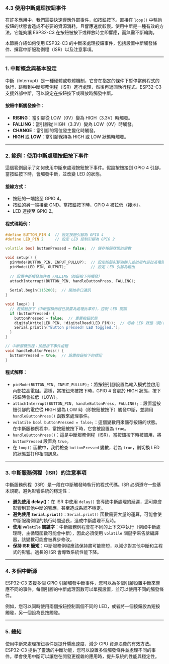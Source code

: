 ### 4.3 **使用中斷處理按鈕事件**

在許多應用中，我們需要快速響應外部事件，如按鈕按下。直接在 `loop()` 中輪詢按鈕的狀態會造成不必要的資源消耗，且響應速度較慢。使用中斷是一種有效的方法，它能夠讓 ESP32-C3 在按鈕被按下或釋放時立即響應，而無需不斷輪詢。

本節將介紹如何使用 ESP32-C3 的中斷來處理按鈕事件，包括設置中斷觸發條件、撰寫中斷服務例程（ISR）以及注意事項。

---

### 1. **中斷概念與基本設定**

中斷（Interrupt）是一種硬體或軟體機制，它會在指定的條件下暫停當前程式的執行，跳轉到中斷服務例程（ISR）進行處理，然後再返回執行程式。ESP32-C3 支援外部中斷，可以設定在按鈕按下或釋放時觸發中斷。

#### **按鈕中斷觸發條件**：
- **RISING**：當引腳從 LOW（0V）變為 HIGH（3.3V）時觸發。
- **FALLING**：當引腳從 HIGH（3.3V）變為 LOW（0V）時觸發。
- **CHANGE**：當引腳的電位發生變化時觸發。
- **HIGH** 或 **LOW**：當引腳保持為 HIGH 或 LOW 狀態時觸發。

---

### 2. **範例：使用中斷處理按鈕按下事件**

這個範例展示了如何使用中斷來處理按鈕按下事件。假設按鈕接到 GPIO 4 引腳，當按鈕按下時，會觸發中斷，並改變 LED 的狀態。

#### **接線方式**：
- 按鈕的一端接至 GPIO 4。
- 按鈕的另一端接至 GND。當按鈕按下時，GPIO 4 被拉低（接地）。
- LED 連接至 GPIO 2。

#### **程式碼範例：**

```cpp
#define BUTTON_PIN 4  // 設定按鈕引腳為 GPIO 4
#define LED_PIN 2     // 設定 LED 控制引腳為 GPIO 2

volatile bool buttonPressed = false;  // 儲存按鈕狀態的變數

void setup() {
  pinMode(BUTTON_PIN, INPUT_PULLUP);  // 設定按鈕引腳為輸入並啟用內部拉高電阻
  pinMode(LED_PIN, OUTPUT);           // 設定 LED 引腳為輸出
  
  // 設置中斷觸發條件為 FALLING（按鈕按下時觸發）
  attachInterrupt(BUTTON_PIN, handleButtonPress, FALLING); 
  
  Serial.begin(115200);  // 開始串口通訊
}

void loop() {
  // 若按鈕按下（中斷服務例程已設置為處理此事件），控制 LED 開關
  if (buttonPressed) {
    buttonPressed = false;  // 重置按鈕狀態
    digitalWrite(LED_PIN, !digitalRead(LED_PIN));  // 切換 LED 狀態（開/關）
    Serial.println("Button pressed! LED toggled.");
  }
}

// 中斷服務例程：按鈕按下事件處理
void handleButtonPress() {
  buttonPressed = true;  // 設置按鈕按下的標記
}
```

#### **程式解釋：**
- `pinMode(BUTTON_PIN, INPUT_PULLUP);`：將按鈕引腳設置為輸入模式並啟用內部拉高電阻。這樣，當按鈕未被按下時，GPIO 4 會處於 HIGH 狀態，按下按鈕時會拉低（LOW）。
- `attachInterrupt(BUTTON_PIN, handleButtonPress, FALLING);`：設置當按鈕引腳的電位從 HIGH 變為 LOW 時（即按鈕被按下）觸發中斷，並調用 `handleButtonPress()` 函數來處理事件。
- `volatile bool buttonPressed = false;`：這個變數用來儲存按鈕的狀態。在中斷服務例程中，當按鈕被按下時，它會被設置為 `true`。
- `handleButtonPress()`：這是中斷服務例程（ISR），當按鈕按下時被調用，將 `buttonPressed` 設置為 `true`。
- 在 `loop()` 函數中，我們檢查 `buttonPressed` 變數，若為 `true`，則切換 LED 的狀態並打印相關訊息。

---

### 3. **中斷服務例程（ISR）的注意事項**

中斷服務例程（ISR）是一段在中斷觸發時執行的程式代碼。ISR 必須遵守一些基本規範，避免影響系統的穩定性：

- **避免使用 delay()**：在 ISR 中使用 `delay()` 會導致中斷處理的延遲，這可能會影響到其他中斷的響應，甚至造成系統不穩定。
- **避免使用 `Serial.print()`**：`Serial.print()` 函數需要大量的運算，可能會使中斷服務例程的執行時間過長，造成中斷處理不及時。
- **使用 `volatile` 關鍵字**：中斷服務例程會在不同的上下文中執行（例如中斷處理時，主循環函數可能會中斷），因此必須使用 `volatile` 關鍵字來告訴編譯器，該變數可能會被異步修改。
- **保持 ISR 簡短**：中斷服務例程應該保持盡可能簡短，以減少對其他中斷和主程式的影響。過長的 ISR 會導致系統性能下降。

---

### 4. **多個中斷源**

ESP32-C3 支援多個 GPIO 引腳觸發中斷事件，您可以為多個引腳設置中斷來響應不同的事件。每個引腳的中斷處理函數可以單獨設置，並可以使用不同的觸發條件。

例如，您可以同時使用兩個按鈕控制兩個不同的 LED，或者將一個按鈕設為短按觸發，另一個設為長按觸發。

---

### 5. **總結**

使用中斷來處理按鈕事件是提升響應速度、減少 CPU 資源浪費的有效方法。ESP32-C3 提供了靈活的中斷功能，您可以設置多個觸發條件並處理不同的事件。學會使用中斷可以讓您在開發更複雜的應用時，提升系統的性能與穩定性。